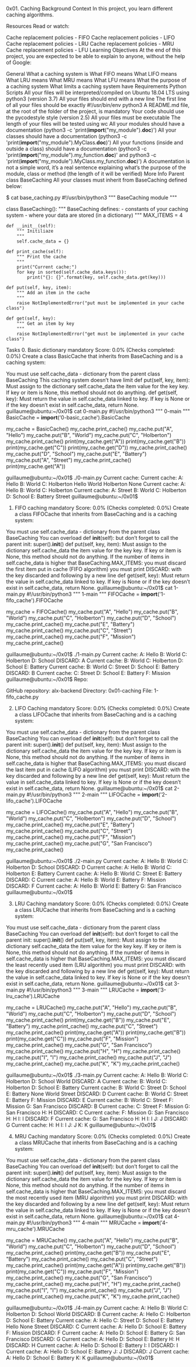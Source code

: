 0x01. Caching
Background Context
In this project, you learn different caching algorithms.

Resources
Read or watch:

Cache replacement policies - FIFO
Cache replacement policies - LIFO
Cache replacement policies - LRU
Cache replacement policies - MRU
Cache replacement policies - LFU
Learning Objectives
At the end of this project, you are expected to be able to explain to anyone, without the help of Google:

General
What a caching system is
What FIFO means
What LIFO means
What LRU means
What MRU means
What LFU means
What the purpose of a caching system
What limits a caching system have
Requirements
Python Scripts
All your files will be interpreted/compiled on Ubuntu 18.04 LTS using python3 (version 3.7)
All your files should end with a new line
The first line of all your files should be exactly #!/usr/bin/env python3
A README.md file, at the root of the folder of the project, is mandatory
Your code should use the pycodestyle style (version 2.5)
All your files must be executable
The length of your files will be tested using wc
All your modules should have a documentation (python3 -c 'print(__import__("my_module").__doc__)')
All your classes should have a documentation (python3 -c 'print(__import__("my_module").MyClass.__doc__)')
All your functions (inside and outside a class) should have a documentation (python3 -c 'print(__import__("my_module").my_function.__doc__)' and python3 -c 'print(__import__("my_module").MyClass.my_function.__doc__)')
A documentation is not a simple word, it’s a real sentence explaining what’s the purpose of the module, class or method (the length of it will be verified)
More Info
Parent class BaseCaching
All your classes must inherit from BaseCaching defined below:

$ cat base_caching.py
#!/usr/bin/python3
""" BaseCaching module
"""

class BaseCaching():
    """ BaseCaching defines:
      - constants of your caching system
      - where your data are stored (in a dictionary)
    """
    MAX_ITEMS = 4

    def __init__(self):
        """ Initiliaze
        """
        self.cache_data = {}

    def print_cache(self):
        """ Print the cache
        """
        print("Current cache:")
        for key in sorted(self.cache_data.keys()):
            print("{}: {}".format(key, self.cache_data.get(key)))

    def put(self, key, item):
        """ Add an item in the cache
        """
        raise NotImplementedError("put must be implemented in your cache class")

    def get(self, key):
        """ Get an item by key
        """
        raise NotImplementedError("get must be implemented in your cache class")
Tasks
0. Basic dictionary
mandatory
Score: 0.0% (Checks completed: 0.0%)
Create a class BasicCache that inherits from BaseCaching and is a caching system:

You must use self.cache_data - dictionary from the parent class BaseCaching
This caching system doesn’t have limit
def put(self, key, item):
Must assign to the dictionary self.cache_data the item value for the key key.
If key or item is None, this method should not do anything.
def get(self, key):
Must return the value in self.cache_data linked to key.
If key is None or if the key doesn’t exist in self.cache_data, return None.
guillaume@ubuntu:~/0x01$ cat 0-main.py
#!/usr/bin/python3
""" 0-main """
BasicCache = __import__('0-basic_cache').BasicCache

my_cache = BasicCache()
my_cache.print_cache()
my_cache.put("A", "Hello")
my_cache.put("B", "World")
my_cache.put("C", "Holberton")
my_cache.print_cache()
print(my_cache.get("A"))
print(my_cache.get("B"))
print(my_cache.get("C"))
print(my_cache.get("D"))
my_cache.print_cache()
my_cache.put("D", "School")
my_cache.put("E", "Battery")
my_cache.put("A", "Street")
my_cache.print_cache()
print(my_cache.get("A"))

guillaume@ubuntu:~/0x01$ ./0-main.py
Current cache:
Current cache:
A: Hello
B: World
C: Holberton
Hello
World
Holberton
None
Current cache:
A: Hello
B: World
C: Holberton
Current cache:
A: Street
B: World
C: Holberton
D: School
E: Battery
Street
guillaume@ubuntu:~/0x01$ 

1. FIFO caching
mandatory
Score: 0.0% (Checks completed: 0.0%)
Create a class FIFOCache that inherits from BaseCaching and is a caching system:

You must use self.cache_data - dictionary from the parent class BaseCaching
You can overload def __init__(self): but don’t forget to call the parent init: super().__init__()
def put(self, key, item):
Must assign to the dictionary self.cache_data the item value for the key key.
If key or item is None, this method should not do anything.
If the number of items in self.cache_data is higher that BaseCaching.MAX_ITEMS:
you must discard the first item put in cache (FIFO algorithm)
you must print DISCARD: with the key discarded and following by a new line
def get(self, key):
Must return the value in self.cache_data linked to key.
If key is None or if the key doesn’t exist in self.cache_data, return None.
guillaume@ubuntu:~/0x01$ cat 1-main.py
#!/usr/bin/python3
""" 1-main """
FIFOCache = __import__('1-fifo_cache').FIFOCache

my_cache = FIFOCache()
my_cache.put("A", "Hello")
my_cache.put("B", "World")
my_cache.put("C", "Holberton")
my_cache.put("D", "School")
my_cache.print_cache()
my_cache.put("E", "Battery")
my_cache.print_cache()
my_cache.put("C", "Street")
my_cache.print_cache()
my_cache.put("F", "Mission")
my_cache.print_cache()

guillaume@ubuntu:~/0x01$ ./1-main.py
Current cache:
A: Hello
B: World
C: Holberton
D: School
DISCARD: A
Current cache:
B: World
C: Holberton
D: School
E: Battery
Current cache:
B: World
C: Street
D: School
E: Battery
DISCARD: B
Current cache:
C: Street
D: School
E: Battery
F: Mission
guillaume@ubuntu:~/0x01$ 
Repo:

GitHub repository: alx-backend
Directory: 0x01-caching
File: 1-fifo_cache.py

2. LIFO Caching
mandatory
Score: 0.0% (Checks completed: 0.0%)
Create a class LIFOCache that inherits from BaseCaching and is a caching system:

You must use self.cache_data - dictionary from the parent class BaseCaching
You can overload def __init__(self): but don’t forget to call the parent init: super().__init__()
def put(self, key, item):
Must assign to the dictionary self.cache_data the item value for the key key.
If key or item is None, this method should not do anything.
If the number of items in self.cache_data is higher that BaseCaching.MAX_ITEMS:
you must discard the last item put in cache (LIFO algorithm)
you must print DISCARD: with the key discarded and following by a new line
def get(self, key):
Must return the value in self.cache_data linked to key.
If key is None or if the key doesn’t exist in self.cache_data, return None.
guillaume@ubuntu:~/0x01$ cat 2-main.py
#!/usr/bin/python3
""" 2-main """
LIFOCache = __import__('2-lifo_cache').LIFOCache

my_cache = LIFOCache()
my_cache.put("A", "Hello")
my_cache.put("B", "World")
my_cache.put("C", "Holberton")
my_cache.put("D", "School")
my_cache.print_cache()
my_cache.put("E", "Battery")
my_cache.print_cache()
my_cache.put("C", "Street")
my_cache.print_cache()
my_cache.put("F", "Mission")
my_cache.print_cache()
my_cache.put("G", "San Francisco")
my_cache.print_cache()

guillaume@ubuntu:~/0x01$ ./2-main.py
Current cache:
A: Hello
B: World
C: Holberton
D: School
DISCARD: D
Current cache:
A: Hello
B: World
C: Holberton
E: Battery
Current cache:
A: Hello
B: World
C: Street
E: Battery
DISCARD: C
Current cache:
A: Hello
B: World
E: Battery
F: Mission
DISCARD: F
Current cache:
A: Hello
B: World
E: Battery
G: San Francisco
guillaume@ubuntu:~/0x01$

3. LRU Caching
mandatory
Score: 0.0% (Checks completed: 0.0%)
Create a class LRUCache that inherits from BaseCaching and is a caching system:

You must use self.cache_data - dictionary from the parent class BaseCaching
You can overload def __init__(self): but don’t forget to call the parent init: super().__init__()
def put(self, key, item):
Must assign to the dictionary self.cache_data the item value for the key key.
If key or item is None, this method should not do anything.
If the number of items in self.cache_data is higher that BaseCaching.MAX_ITEMS:
you must discard the least recently used item (LRU algorithm)
you must print DISCARD: with the key discarded and following by a new line
def get(self, key):
Must return the value in self.cache_data linked to key.
If key is None or if the key doesn’t exist in self.cache_data, return None.
guillaume@ubuntu:~/0x01$ cat 3-main.py
#!/usr/bin/python3
""" 3-main """
LRUCache = __import__('3-lru_cache').LRUCache

my_cache = LRUCache()
my_cache.put("A", "Hello")
my_cache.put("B", "World")
my_cache.put("C", "Holberton")
my_cache.put("D", "School")
my_cache.print_cache()
print(my_cache.get("B"))
my_cache.put("E", "Battery")
my_cache.print_cache()
my_cache.put("C", "Street")
my_cache.print_cache()
print(my_cache.get("A"))
print(my_cache.get("B"))
print(my_cache.get("C"))
my_cache.put("F", "Mission")
my_cache.print_cache()
my_cache.put("G", "San Francisco")
my_cache.print_cache()
my_cache.put("H", "H")
my_cache.print_cache()
my_cache.put("I", "I")
my_cache.print_cache()
my_cache.put("J", "J")
my_cache.print_cache()
my_cache.put("K", "K")
my_cache.print_cache()

guillaume@ubuntu:~/0x01$ ./3-main.py
Current cache:
A: Hello
B: World
C: Holberton
D: School
World
DISCARD: A
Current cache:
B: World
C: Holberton
D: School
E: Battery
Current cache:
B: World
C: Street
D: School
E: Battery
None
World
Street
DISCARD: D
Current cache:
B: World
C: Street
E: Battery
F: Mission
DISCARD: E
Current cache:
B: World
C: Street
F: Mission
G: San Francisco
DISCARD: B
Current cache:
C: Street
F: Mission
G: San Francisco
H: H
DISCARD: C
Current cache:
F: Mission
G: San Francisco
H: H
I: I
DISCARD: F
Current cache:
G: San Francisco
H: H
I: I
J: J
DISCARD: G
Current cache:
H: H
I: I
J: J
K: K
guillaume@ubuntu:~/0x01$

4. MRU Caching
mandatory
Score: 0.0% (Checks completed: 0.0%)
Create a class MRUCache that inherits from BaseCaching and is a caching system:

You must use self.cache_data - dictionary from the parent class BaseCaching
You can overload def __init__(self): but don’t forget to call the parent init: super().__init__()
def put(self, key, item):
Must assign to the dictionary self.cache_data the item value for the key key.
If key or item is None, this method should not do anything.
If the number of items in self.cache_data is higher that BaseCaching.MAX_ITEMS:
you must discard the most recently used item (MRU algorithm)
you must print DISCARD: with the key discarded and following by a new line
def get(self, key):
Must return the value in self.cache_data linked to key.
If key is None or if the key doesn’t exist in self.cache_data, return None.
guillaume@ubuntu:~/0x01$ cat 4-main.py
#!/usr/bin/python3
""" 4-main """
MRUCache = __import__('4-mru_cache').MRUCache

my_cache = MRUCache()
my_cache.put("A", "Hello")
my_cache.put("B", "World")
my_cache.put("C", "Holberton")
my_cache.put("D", "School")
my_cache.print_cache()
print(my_cache.get("B"))
my_cache.put("E", "Battery")
my_cache.print_cache()
my_cache.put("C", "Street")
my_cache.print_cache()
print(my_cache.get("A"))
print(my_cache.get("B"))
print(my_cache.get("C"))
my_cache.put("F", "Mission")
my_cache.print_cache()
my_cache.put("G", "San Francisco")
my_cache.print_cache()
my_cache.put("H", "H")
my_cache.print_cache()
my_cache.put("I", "I")
my_cache.print_cache()
my_cache.put("J", "J")
my_cache.print_cache()
my_cache.put("K", "K")
my_cache.print_cache()

guillaume@ubuntu:~/0x01$ ./4-main.py
Current cache:
A: Hello
B: World
C: Holberton
D: School
World
DISCARD: B
Current cache:
A: Hello
C: Holberton
D: School
E: Battery
Current cache:
A: Hello
C: Street
D: School
E: Battery
Hello
None
Street
DISCARD: C
Current cache:
A: Hello
D: School
E: Battery
F: Mission
DISCARD: F
Current cache:
A: Hello
D: School
E: Battery
G: San Francisco
DISCARD: G
Current cache:
A: Hello
D: School
E: Battery
H: H
DISCARD: H
Current cache:
A: Hello
D: School
E: Battery
I: I
DISCARD: I
Current cache:
A: Hello
D: School
E: Battery
J: J
DISCARD: J
Current cache:
A: Hello
D: School
E: Battery
K: K
guillaume@ubuntu:~/0x01$ 

